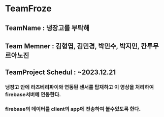 # TeamFroze
## TeamName : 냉장고를 부탁해
## Team Memner : 김형엽, 김민경, 박민수, 박지민, 칸투무르아노진
## TeamProject Schedul : ~2023.12.21

### 냉장고 안에 라즈베리파이와 연동된 센서를 탑재하고 이 영상을 처리하여 firebase서버에 연동한다.
### firebase의 데이터를 client의 app에 전송하여 볼수있도록 한다.
